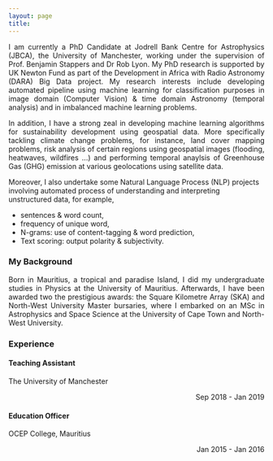 ```yaml
---
layout: page
title:
---
```


<p style='text-align: justify;'>I am currently a PhD Candidate at Jodrell Bank Centre for Astrophysics (JBCA), the University of Manchester, working under the supervision of Prof. Benjamin Stappers and Dr Rob Lyon. My PhD research is supported by UK Newton Fund as part of the Development in Africa with Radio Astronomy (DARA) Big Data project. My research interests include developing automated pipeline using machine learning for classification purposes in image domain (Computer Vision) & time domain Astronomy (temporal analysis) and in imbalanced machine learning problems. </p>
  
<p style='text-align: justify;'>In addition, I have a strong zeal in developing machine learning algorithms for sustainability development using geospatial data. More specifically tackling climate change problems, for instance, land cover mapping problems, risk analysis of certain regions using geospatial images (flooding, heatwaves, wildfires ...) and performing temporal anaylsis of Greenhouse Gas (GHG) emission at various geolocations using satellite data.</p>


Moreover, I also undertake some Natural Language Process (NLP) projects involving automated process of understanding and interpreting unstructured data, for example, 
  - sentences & word count, 
  - frequency of unique word, 
  - N-grams: use of content-tagging & word prediction,
  - Text scoring: output polarity & subjectivity.


### My Background

<p style='text-align: justify;'> 
Born in Mauritius, a tropical and paradise Island, I did my undergraduate studies in Physics at the University of Mauritius. Afterwards, I have been awarded two the prestigious awards: the Square Kilometre Array (SKA) and North-West University Master bursaries, where I embarked on an MSc in Astrophysics and Space Science at the University of Cape Town and North-West University. 
</p>

### Experience
#### Teaching Assistant 
<p style='text-align: left;'>The University of Manchester</p> <p style='text-align: right;'> Sep 2018 - Jan 2019</p>

#### Education Officer 
<p style='text-align: left;'>OCEP College, Mauritius</p> <p style='text-align: right;'> Jan 2015 - Jan 2016</p>
